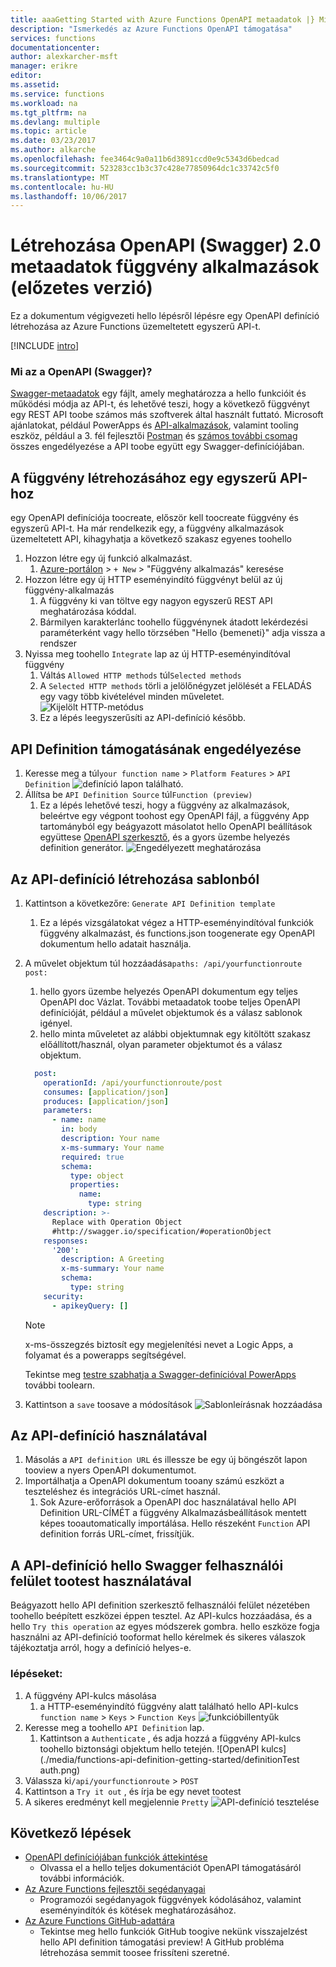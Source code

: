 ```yaml
---
title: aaaGetting Started with Azure Functions OpenAPI metaadatok |} Microsoft Docs
description: "Ismerkedés az Azure Functions OpenAPI támogatása"
services: functions
documentationcenter: 
author: alexkarcher-msft
manager: erikre
editor: 
ms.assetid: 
ms.service: functions
ms.workload: na
ms.tgt_pltfrm: na
ms.devlang: multiple
ms.topic: article
ms.date: 03/23/2017
ms.author: alkarche
ms.openlocfilehash: fee3464c9a0a11b6d3891ccd0e9c5343d6bedcad
ms.sourcegitcommit: 523283cc1b3c37c428e77850964dc1c33742c5f0
ms.translationtype: MT
ms.contentlocale: hu-HU
ms.lasthandoff: 10/06/2017
---
```

# <a name="creating-openapi-20-swagger-metadata-for-a-function-app-preview"></a>Létrehozása OpenAPI (Swagger) 2.0 metaadatok függvény alkalmazások (előzetes verzió)

Ez a dokumentum végigvezeti hello lépésről lépésre egy OpenAPI definíció létrehozása az Azure Functions üzemeltetett egyszerű API-t.

[!INCLUDE [intro](../../includes/functions-bindings-intro.md)]

### <a name="what-is-openapi-swagger"></a>Mi az a OpenAPI (Swagger)?
[Swagger-metaadatok](http://swagger.io/) egy fájlt, amely meghatározza a hello funkcióit és működési módja az API-t, és lehetővé teszi, hogy a következő függvényt egy REST API toobe számos más szoftverek által használt futtató. Microsoft ajánlatokat, például PowerApps és [API-alkalmazások](https://docs.microsoft.com/azure/app-service-api/app-service-api-dotnet-get-started#a-idcodegena-generate-client-code-for-the-data-tier), valamint tooling eszköz, például a 3. fél fejlesztői [Postman](https://www.getpostman.com/docs/importing_swagger) és [számos további csomag](http://swagger.io/tools/) összes engedélyezése a API toobe együtt egy Swagger-definíciójában.

## <a name="prepare-function"></a>A függvény létrehozásához egy egyszerű API-hoz
  egy OpenAPI definíciója toocreate, először kell toocreate függvény és egyszerű API-t. Ha már rendelkezik egy, a függvény alkalmazások üzemeltetett API, kihagyhatja a következő szakasz egyenes toohello
1. Hozzon létre egy új funkció alkalmazást.
    1. [Azure-portálon](https://portal.azure.com)  >  `+ New` > "Függvény alkalmazás" keresése
1. Hozzon létre egy új HTTP eseményindító függvényt belül az új függvény-alkalmazás
    1. A függvény ki van töltve egy nagyon egyszerű REST API meghatározása kóddal.
    1. Bármilyen karakterlánc toohello függvénynek átadott lekérdezési paraméterként vagy hello törzsében "Hello {bemeneti}" adja vissza a rendszer
1. Nyissa meg toohello `Integrate` lap az új HTTP-eseményindítóval függvény
    1. Váltás `Allowed HTTP methods` túl`Selected methods`
    1. A `Selected HTTP methods` törli a jelölőnégyzet jelölését a FELADÁS egy vagy több kivételével minden műveletet.
    ![Kijelölt HTTP-metódus](./media/functions-api-definition-getting-started/selectedHTTPmethods.png)
    1. Ez a lépés leegyszerűsíti az API-definíció később.

## <a name="enable"></a>API Definition támogatásának engedélyezése
1. Keresse meg a túl`your function name` > `Platform Features` > `API Definition`
![definíció lapon található.](./media/functions-api-definition-getting-started/definitiontab.png)
1. Állítsa be `API Definition Source` túl`Function (preview)`
    1. Ez a lépés lehetővé teszi, hogy a függvény az alkalmazások, beleértve egy végpont toohost egy OpenAPI fájl, a függvény App tartományból egy beágyazott másolatot hello OpenAPI beállítások együttese [OpenAPI szerkesztő](http://editor.swagger.io), és a gyors üzembe helyezés definition generátor.
![Engedélyezett meghatározása](./media/functions-api-definition-getting-started/enabledefinition.png)

## <a name="create-definition"></a>Az API-definíció létrehozása sablonból
1. Kattintson a következőre: `Generate API Definition template`
    1. Ez a lépés vizsgálatokat végez a HTTP-eseményindítóval funkciók függvény alkalmazást, és functions.json toogenerate egy OpenAPI dokumentum hello adatait használja.
1. A művelet objektum túl hozzáadása`paths: /api/yourfunctionroute post:`
    1. hello gyors üzembe helyezés OpenAPI dokumentum egy teljes OpenAPI doc Vázlat. További metaadatok toobe teljes OpenAPI definícióját, például a művelet objektumok és a válasz sablonok igényel.
    1. hello minta műveletet az alábbi objektumnak egy kitöltött szakasz előállított/használ, olyan parameter objektumot és a válasz objektum.
    
    ```yaml
      post:
        operationId: /api/yourfunctionroute/post
        consumes: [application/json]
        produces: [application/json]
        parameters:
          - name: name
            in: body
            description: Your name
            x-ms-summary: Your name
            required: true
            schema:
              type: object
              properties:
                name:
                  type: string
        description: >-
          Replace with Operation Object
          #http://swagger.io/specification/#operationObject
        responses:
          '200':
            description: A Greeting
            x-ms-summary: Your name
            schema:
              type: string
        security:
          - apikeyQuery: []
    ```
    
    > [!NOTE]
    >  x-ms-összegzés biztosít egy megjelenítési nevet a Logic Apps, a folyamat és a powerapps segítségével.
    >
    > Tekintse meg [testre szabhatja a Swagger-definícióval PowerApps](https://powerapps.microsoft.com/tutorials/customapi-how-to-swagger/) további toolearn.

1. Kattintson a `save` toosave a módosítások ![Sablonleírásnak hozzáadása](./media/functions-api-definition-getting-started/addingtemplate.png)

## <a name="use-definition"></a>Az API-definíció használatával
1. Másolás a `API definition URL` és illessze be egy új böngészőt lapon tooview a nyers OpenAPI dokumentumot.
1. Importálhatja a OpenAPI dokumentum tooany számú eszközt a teszteléshez és integrációs URL-címet használ.
    1. Sok Azure-erőforrások a OpenAPI doc használatával hello API Definition URL-CÍMÉT a függvény Alkalmazásbeállítások mentett képes tooautomatically importálása. Hello részeként `Function` API definition forrás URL-címet, frissítjük.


## <a name="test-definition"></a>A API-definíció hello Swagger felhasználói felület tootest használatával
Beágyazott hello API definition szerkesztő felhasználói felület nézetében toohello beépített eszközei éppen tesztel. Az API-kulcs hozzáadása, és a hello `Try this operation` az egyes módszerek gombra. hello eszköze fogja használni az API-definíció tooformat hello kérelmek és sikeres válaszok tájékoztatja arról, hogy a definíció helyes-e.

### <a name="steps"></a>lépéseket:

1. A függvény API-kulcs másolása
    1. a HTTP-eseményindító függvény alatt található hello API-kulcs `function name` > `Keys` > `Function Keys` 
   ![funkcióbillentyűk](./media/functions-api-definition-getting-started/functionkey.png)
1. Keresse meg a toohello `API Definition` lap.
    1. Kattintson a `Authenticate` , és adja hozzá a függvény API-kulcs toohello biztonsági objektum hello tetején.
  ![OpenAPI kulcs](./media/functions-api-definition-getting-started/definitionTest auth.png)
1. Válassza ki`/api/yourfunctionroute` > `POST`
1. Kattintson a `Try it out` , és írja be egy nevet tootest
1. A sikeres eredményt kell megjelennie `Pretty` 
 ![API-definíció tesztelése](./media/functions-api-definition-getting-started/definitionTest.png)

## <a name="next-steps"></a>Következő lépések
* [OpenAPI definíciójában funkciók áttekintése](functions-api-definition.md)
  * Olvassa el a hello teljes dokumentációt OpenAPI támogatásáról további információk.
* [Az Azure Functions fejlesztői segédanyagai](functions-reference.md)  
  * Programozói segédanyagok függvények kódolásához, valamint eseményindítók és kötések meghatározásához.
* [Az Azure Functions GitHub-adattára](https://github.com/Azure/Azure-Functions/)
  * Tekintse meg hello funkciók GitHub toogive nekünk visszajelzést hello API definition támogatási preview! A GitHub probléma létrehozása semmit toosee frissíteni szeretné.
